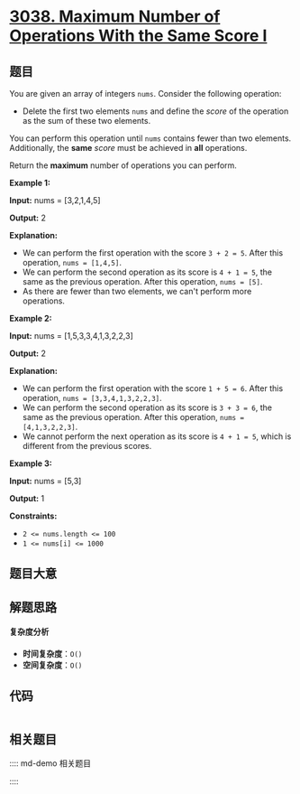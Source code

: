 # [3038. Maximum Number of Operations With the Same Score I](https://leetcode.com/problems/maximum-number-of-operations-with-the-same-score-i/)

## 题目

You are given an array of integers `nums`. Consider the following operation:

- Delete the first two elements `nums` and define the _score_ of the operation as the sum of these two elements.

You can perform this operation until `nums` contains fewer than two elements.
Additionally, the **same** _score_ must be achieved in **all** operations.

Return the **maximum** number of operations you can perform.

**Example 1:**

**Input:** nums = [3,2,1,4,5]

**Output:** 2

**Explanation:**

- We can perform the first operation with the score `3 + 2 = 5`. After this operation, `nums = [1,4,5]`.
- We can perform the second operation as its score is `4 + 1 = 5`, the same as the previous operation. After this operation, `nums = [5]`.
- As there are fewer than two elements, we can't perform more operations.

**Example 2:**

**Input:** nums = [1,5,3,3,4,1,3,2,2,3]

**Output:** 2

**Explanation:**

- We can perform the first operation with the score `1 + 5 = 6`. After this operation, `nums = [3,3,4,1,3,2,2,3]`.
- We can perform the second operation as its score is `3 + 3 = 6`, the same as the previous operation. After this operation, `nums = [4,1,3,2,2,3]`.
- We cannot perform the next operation as its score is `4 + 1 = 5`, which is different from the previous scores.

**Example 3:**

**Input:** nums = [5,3]

**Output:** 1

**Constraints:**

- `2 <= nums.length <= 100`
- `1 <= nums[i] <= 1000`

## 题目大意

## 解题思路

#### 复杂度分析

- **时间复杂度**：`O()`
- **空间复杂度**：`O()`

## 代码

```javascript

```

## 相关题目

:::: md-demo 相关题目

::::
